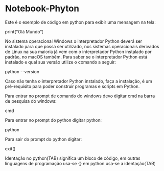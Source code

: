 # Notebook-Phyton

Este é o exemplo de código em python para exibir uma mensagem na tela:

print("Olá Mundo")

No sistema operacional Windows o interpretador Python deverá ser instalado para que possa ser utilizado, nos sistemas operacionais derivados de Linux na sua maioria já vem com o interpretador Python instalado por padrão, no macOS também. Para saber se o interpretador Python está instalado e qual sua versão utilize o comando a seguir:

python --version 

Caso não tenha o interpretador Python instalado, faça a instalação, é um pré-requisito para poder construir programas e scripts em Python.

Para entrar no prompt de comando do windows devo digitar cmd na barra de pesquisa do windows:

cmd

Para entrar no prompt do python digitar python:

python

Para sair do prompt do python digitar:

exit()

Identação no python(TAB) significa um bloco de código, em outras linguagens de programação usa-se {} em python usa-se a identação(TAB)
